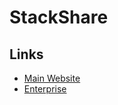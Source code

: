 # StackShare

## Links

- [Main Website](https://stackshare.io/)
- [Enterprise](https://stackshare.io/enterprise)

